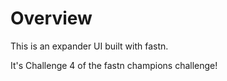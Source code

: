 # Overview
This is an expander UI  built with fastn.

It's Challenge 4 of the fastn champions challenge!
